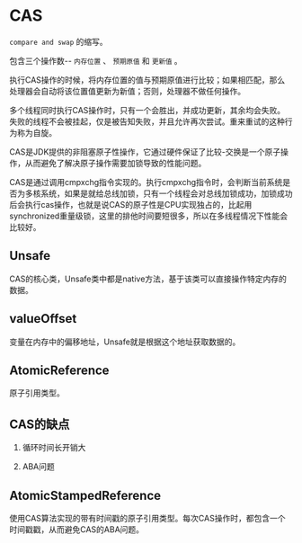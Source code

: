 # CAS

 `compare and swap` 的缩写。

包含三个操作数-- `内存位置` 、 `预期原值` 和 `更新值` 。

执行CAS操作的时候，将内存位置的值与预期原值进行比较；如果相匹配，那么处理器会自动将该位置值更新为新值；否则，处理器不做任何操作。

多个线程同时执行CAS操作时，只有一个会胜出，并成功更新，其余均会失败。失败的线程不会被挂起，仅是被告知失败，并且允许再次尝试。重来重试的这种行为称为自旋。

CAS是JDK提供的非阻塞原子性操作，它通过硬件保证了比较-交换是一个原子操作，从而避免了解决原子操作需要加锁导致的性能问题。

CAS是通过调用cmpxchg指令实现的。执行cmpxchg指令时，会判断当前系统是否为多核系统，如果是就给总线加锁，只有一个线程会对总线加锁成功，加锁成功后会执行cas操作，也就是说CAS的原子性是CPU实现独占的，比起用synchronized重量级锁，这里的排他时间要短很多，所以在多线程情况下性能会比较好。

## Unsafe

CAS的核心类，Unsafe类中都是native方法，基于该类可以直接操作特定内存的数据。

## valueOffset

变量在内存中的偏移地址，Unsafe就是根据这个地址获取数据的。

## AtomicReference

原子引用类型。

## CAS的缺点

1. 循环时间长开销大

2. ABA问题

## AtomicStampedReference

使用CAS算法实现的带有时间戳的原子引用类型。每次CAS操作时，都包含一个时间戳戳，从而避免CAS的ABA问题。
